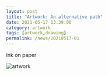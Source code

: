 ```yaml
---
layout: post
title: "Artwork: An alternative path"
date: 2021-05-17 13:39:00
category: artwork
tags: [artwork,drawing]
permalink: /news/20210517-01
---
```


Ink on paper

![artwork](https://pbs.twimg.com/media/E1lkwZsX0AIcdxz?format=jpg&name=small)